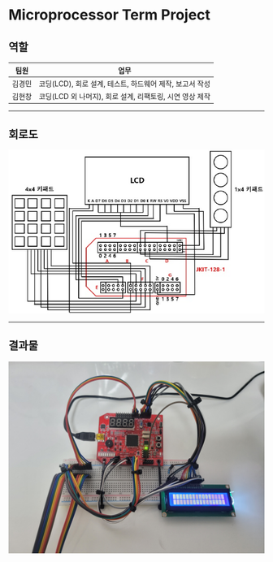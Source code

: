 # Microprocessor Term Project

## 역할

| 팀원   | 업무                                                     |
| ------ | -------------------------------------------------------- |
| 김경민 | 코딩(LCD), 회로 설계, 테스트, 하드웨어 제작, 보고서 작성 |
| 김현창 | 코딩(LCD 외 나머지), 회로 설계, 리팩토링, 시연 영상 제작 |

---

## 회로도

![pic](./doc/circuit_diagram.jpg)

---

## 결과물

![pic](./doc/pic.jpg)
